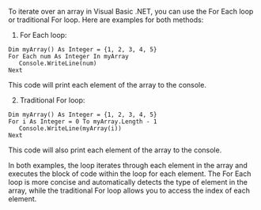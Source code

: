 To iterate over an array in Visual Basic .NET, you can use the For Each loop or traditional For loop. Here are examples for both methods:

1. For Each loop:
```
Dim myArray() As Integer = {1, 2, 3, 4, 5}
For Each num As Integer In myArray
   Console.WriteLine(num)
Next
```
This code will print each element of the array to the console.

2. Traditional For loop:
```
Dim myArray() As Integer = {1, 2, 3, 4, 5}
For i As Integer = 0 To myArray.Length - 1
   Console.WriteLine(myArray(i))
Next
```
This code will also print each element of the array to the console.

In both examples, the loop iterates through each element in the array and executes the block of code within the loop for each element. The For Each loop is more concise and automatically detects the type of element in the array, while the traditional For loop allows you to access the index of each element.